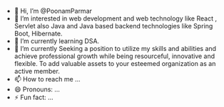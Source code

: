 - 👋 Hi, I’m @PoonamParmar
- 👀  I’m interested in web development and web technology like React , Servlet also Java and Java based backend technologies like Spring Boot, Hibernate.
- 🌱 I’m currently learning DSA.
- 💞️ I’m  currently Seeking a position to utilize my skills and abilities and achieve professional growth while being 
      resourceful, innovative and flexible. To add valuable assets to your esteemed organization as an active member.
- 📫 How to reach me ...
- 😄 Pronouns: ...
- ⚡ Fun fact: ...

<!---
poonamparmar/poonamparmar is a ✨ special ✨ repository because its `README.md` (this file) appears on your GitHub profile.
You can click the Preview link to take a look at your changes.
--->

